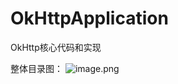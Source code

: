 # OkHttpApplication
OkHttp核心代码和实现

整体目录图：
![image.png](https://upload-images.jianshu.io/upload_images/1948557-19b38cec2461c27b.png?imageMogr2/auto-orient/strip%7CimageView2/2/w/1240)

